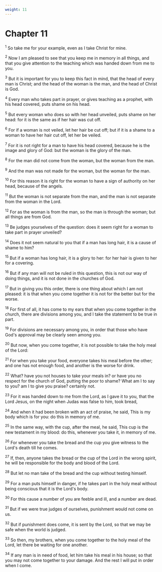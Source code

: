 ```yaml
---
weight: 11
---
```


# Chapter 11

<sup>1</sup> So take me for your example, even as I take Christ for mine. 

<sup>2</sup> Now I am pleased to see that you keep me in memory in all things, and that you give attention to the teaching which was handed down from me to you. 

<sup>3</sup> But it is important for you to keep this fact in mind, that the head of every man is Christ; and the head of the woman is the man, and the head of Christ is God. 

<sup>4</sup> Every man who takes part in prayer, or gives teaching as a prophet, with his head covered, puts shame on his head. 

<sup>5</sup> But every woman who does so with her head unveiled, puts shame on her head: for it is the same as if her hair was cut off. 

<sup>6</sup> For if a woman is not veiled, let her hair be cut off; but if it is a shame to a woman to have her hair cut off, let her be veiled. 

<sup>7</sup> For it is not right for a man to have his head covered, because he is the image and glory of God: but the woman is the glory of the man. 

<sup>8</sup> For the man did not come from the woman, but the woman from the man. 

<sup>9</sup> And the man was not made for the woman, but the woman for the man. 

<sup>10</sup> For this reason it is right for the woman to have a sign of authority on her head, because of the angels. 

<sup>11</sup> But the woman is not separate from the man, and the man is not separate from the woman in the Lord. 

<sup>12</sup> For as the woman is from the man, so the man is through the woman; but all things are from God. 

<sup>13</sup> Be judges yourselves of the question: does it seem right for a woman to take part in prayer unveiled? 

<sup>14</sup> Does it not seem natural to you that if a man has long hair, it is a cause of shame to him? 

<sup>15</sup> But if a woman has long hair, it is a glory to her: for her hair is given to her for a covering. 

<sup>16</sup> But if any man will not be ruled in this question, this is not our way of doing things, and it is not done in the churches of God. 

<sup>17</sup> But in giving you this order, there is one thing about which I am not pleased: it is that when you come together it is not for the better but for the worse. 

<sup>18</sup> For first of all, it has come to my ears that when you come together in the church, there are divisions among you, and I take the statement to be true in part. 

<sup>19</sup> For divisions are necessary among you, in order that those who have God's approval may be clearly seen among you. 

<sup>20</sup> But now, when you come together, it is not possible to take the holy meal of the Lord: 

<sup>21</sup> For when you take your food, everyone takes his meal before the other; and one has not enough food, and another is the worse for drink. 

<sup>22</sup> What? have you not houses to take your meals in? or have you no respect for the church of God, putting the poor to shame? What am I to say to you? am I to give you praise? certainly not. 

<sup>23</sup> For it was handed down to me from the Lord, as I gave it to you, that the Lord Jesus, on the night when Judas was false to him, took bread, 

<sup>24</sup> And when it had been broken with an act of praise, he said, This is my body which is for you: do this in memory of me. 

<sup>25</sup> In the same way, with the cup, after the meal, he said, This cup is the new testament in my blood: do this, whenever you take it, in memory of me. 

<sup>26</sup> For whenever you take the bread and the cup you give witness to the Lord's death till he comes. 

<sup>27</sup> If, then, anyone takes the bread or the cup of the Lord in the wrong spirit, he will be responsible for the body and blood of the Lord. 

<sup>28</sup> But let no man take of the bread and the cup without testing himself. 

<sup>29</sup> For a man puts himself in danger, if he takes part in the holy meal without being conscious that it is the Lord's body. 

<sup>30</sup> For this cause a number of you are feeble and ill, and a number are dead. 

<sup>31</sup> But if we were true judges of ourselves, punishment would not come on us. 

<sup>32</sup> But if punishment does come, it is sent by the Lord, so that we may be safe when the world is judged. 

<sup>33</sup> So then, my brothers, when you come together to the holy meal of the Lord, let there be waiting for one another. 

<sup>34</sup> If any man is in need of food, let him take his meal in his house; so that you may not come together to your damage. And the rest I will put in order when I come. 


